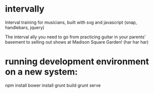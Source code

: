 # intervally
Interval training for musicians, built with svg and javascript (snap, handlebars, jquery)

The interval ally you need to go from practicing guitar in your parents' basement to selling out shows at Madison Square Garden! (har har har)

# running development environment on a new system:

npm install
bower install
grunt build
grunt serve


